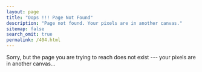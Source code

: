```yaml
---
layout: page
title: "Oops !!! Page Not Found"
description: "Page not found. Your pixels are in another canvas."
sitemap: false
search_omit: true
permalink: /404.html
---  
```


Sorry, but the page you are trying to reach does not exist --- your pixels are in another canvas...
